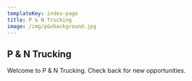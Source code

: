 ```yaml
---
templateKey: index-page
title: P & N Trucking
image: /img/p&nbackground.jpg
---
```

## P & N Trucking

Welcome to P & N Trucking. Check back for new opportunities.